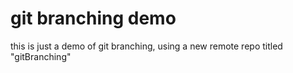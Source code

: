 # git branching demo

this is just a demo of git branching, using a new remote repo titled "gitBranching"